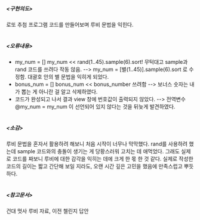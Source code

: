 ##### <구현의도>
로또 추첨 프로그램 코드를 만들어보며 루비 문법을 익힌다.
<br><br>
##### <오류내용>
- my_num = []
   my_num << rand(1..45).sample(6).sort!
   무턱대고 sample과 rand 코드를 쓰려다 작동 않음. -->  my_num = [별(1..45)].sample(6).sort 로 수정함. 대괄호 안의 별 문법을 익히게 되었다.
- bonus_num = []
   bonus_num << bonus_number 쓰려함 --> 보너스 숫자는 내가 뽑는 게 아니란 걸 알고 삭제하였다.
- 코드가 완성되고 나서 결과 view 창에 번호값이 출력되지 않았다. --> 전역변수 @my_num = my_num 이 선언되어 있지 않다는 것을 뒤늦게 발견하였다.
<br><br>
##### <소감>
루비 문법을 혼자서 활용하려 해보니 처음 시작이 너무나 막막했다. rand를 사용하려 했는데 sample 코드와의 충돌이 생기는 게 당황스러워 고치는 데 애먹었다. 그래도 실제로 코드를 짜보니 루비에 대한 감각을 익히는 데에 크게 한 몫 한 것 같다. 실제로 작성한 코드의 길이는 짧고 간단해 보일 지라도, 오랜 시간 깊은 고민을 했음에 만족스럽고 뿌듯하다.
<br><br>
##### <참고문서>
건대 멋사 루비 자료, 이전 첼린지 답안
